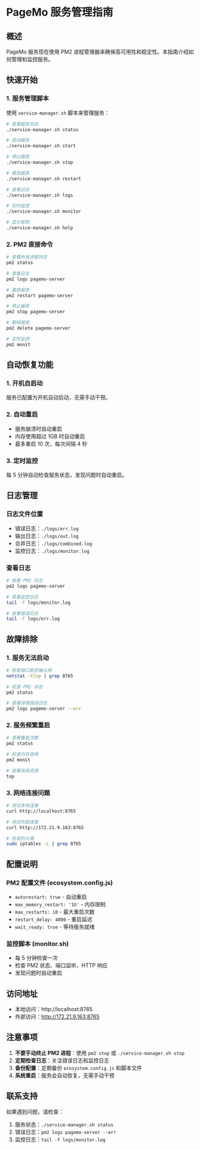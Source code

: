 # PageMo 服务管理指南

## 概述

PageMo 服务现在使用 PM2 进程管理器来确保高可用性和稳定性。本指南介绍如何管理和监控服务。

## 快速开始

### 1. 服务管理脚本

使用 `service-manager.sh` 脚本来管理服务：

```bash
# 查看服务状态
./service-manager.sh status

# 启动服务
./service-manager.sh start

# 停止服务
./service-manager.sh stop

# 重启服务
./service-manager.sh restart

# 查看日志
./service-manager.sh logs

# 实时监控
./service-manager.sh monitor

# 显示帮助
./service-manager.sh help
```

### 2. PM2 直接命令

```bash
# 查看所有进程状态
pm2 status

# 查看日志
pm2 logs pagemo-server

# 重启服务
pm2 restart pagemo-server

# 停止服务
pm2 stop pagemo-server

# 删除服务
pm2 delete pagemo-server

# 实时监控
pm2 monit
```

## 自动恢复功能

### 1. 开机自启动
服务已配置为开机自动启动，无需手动干预。

### 2. 自动重启
- 服务崩溃时自动重启
- 内存使用超过 1GB 时自动重启
- 最多重启 10 次，每次间隔 4 秒

### 3. 定时监控
每 5 分钟自动检查服务状态，发现问题时自动重启。

## 日志管理

### 日志文件位置
- 错误日志：`./logs/err.log`
- 输出日志：`./logs/out.log`
- 合并日志：`./logs/combined.log`
- 监控日志：`./logs/monitor.log`

### 查看日志
```bash
# 查看 PM2 日志
pm2 logs pagemo-server

# 查看监控日志
tail -f logs/monitor.log

# 查看错误日志
tail -f logs/err.log
```

## 故障排除

### 1. 服务无法启动
```bash
# 检查端口是否被占用
netstat -tlnp | grep 8765

# 检查 PM2 状态
pm2 status

# 查看详细错误日志
pm2 logs pagemo-server --err
```

### 2. 服务频繁重启
```bash
# 查看重启次数
pm2 status

# 检查内存使用
pm2 monit

# 查看系统资源
top
```

### 3. 网络连接问题
```bash
# 测试本地连接
curl http://localhost:8765

# 测试外部连接
curl http://172.21.9.163:8765

# 检查防火墙
sudo iptables -L | grep 8765
```

## 配置说明

### PM2 配置文件 (ecosystem.config.js)
- `autorestart: true` - 自动重启
- `max_memory_restart: '1G'` - 内存限制
- `max_restarts: 10` - 最大重启次数
- `restart_delay: 4000` - 重启延迟
- `wait_ready: true` - 等待服务就绪

### 监控脚本 (monitor.sh)
- 每 5 分钟检查一次
- 检查 PM2 状态、端口监听、HTTP 响应
- 发现问题时自动重启

## 访问地址

- 本地访问：http://localhost:8765
- 外部访问：http://172.21.9.163:8765

## 注意事项

1. **不要手动终止 PM2 进程**：使用 `pm2 stop` 或 `./service-manager.sh stop`
2. **定期检查日志**：关注错误日志和监控日志
3. **备份配置**：定期备份 `ecosystem.config.js` 和脚本文件
4. **系统重启**：服务会自动恢复，无需手动干预

## 联系支持

如果遇到问题，请检查：
1. 服务状态：`./service-manager.sh status`
2. 错误日志：`pm2 logs pagemo-server --err`
3. 监控日志：`tail -f logs/monitor.log`
